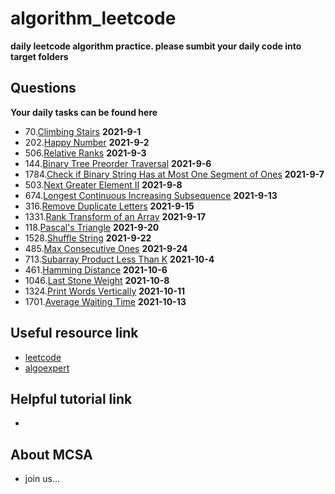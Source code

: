 # algorithm_leetcode
**daily leetcode algorithm practice. please sumbit your daily code into target folders**

## Questions
**Your daily tasks can be found here**

 - 70.[Climbing Stairs](https://leetcode.com/problems/climbing-stairs/) **2021-9-1**
 - 202.[Happy Number](https://leetcode.com/problems/happy-number/) **2021-9-2**
 - 506.[Relative Ranks](https://leetcode.com/problems/relative-ranks/) **2021-9-3**
 - 144.[Binary Tree Preorder Traversal](https://leetcode.com/problems/binary-tree-preorder-traversal/) **2021-9-6**
 - 1784.[Check if Binary String Has at Most One Segment of Ones](https://leetcode.com/problems/check-if-binary-string-has-at-most-one-segment-of-ones/) **2021-9-7**
 - 503.[Next Greater Element II](https://leetcode.com/problems/next-greater-element-ii/) **2021-9-8**
 - 674.[Longest Continuous Increasing Subsequence](https://leetcode.com/problems/longest-continuous-increasing-subsequence/) **2021-9-13**
 - 316.[Remove Duplicate Letters](https://leetcode.com/problems/remove-duplicate-letters/) **2021-9-15**
 - 1331.[Rank Transform of an Array](https://leetcode.com/problems/rank-transform-of-an-array/) **2021-9-17**
 - 118.[Pascal's Triangle](https://leetcode.com/problems/pascals-triangle/) **2021-9-20**
 - 1528.[Shuffle String](https://leetcode.com/problems/shuffle-string/) **2021-9-22**
 - 485.[Max Consecutive Ones](https://leetcode.com/problems/max-consecutive-ones/) **2021-9-24**
 - 713.[Subarray Product Less Than K](https://leetcode.com/problems/subarray-product-less-than-k/) **2021-10-4**
 - 461.[Hamming Distance](https://leetcode.com/problems/hamming-distance/) **2021-10-6**
 - 1046.[Last Stone Weight](https://leetcode.com/problems/last-stone-weight/) **2021-10-8**
 - 1324.[Print Words Vertically](https://leetcode.com/problems/print-words-vertically/) **2021-10-11**
 - 1701.[Average Waiting Time](https://leetcode.com/problems/average-waiting-time/) **2021-10-13**

## Useful resource link 
 - [leetcode](https://leetcode.com/problemset/all/?page=1)
 - [algoexpert](https://www.algoexpert.io/questions)

## Helpful tutorial link 
 - 


## About MCSA 
 - join us...



